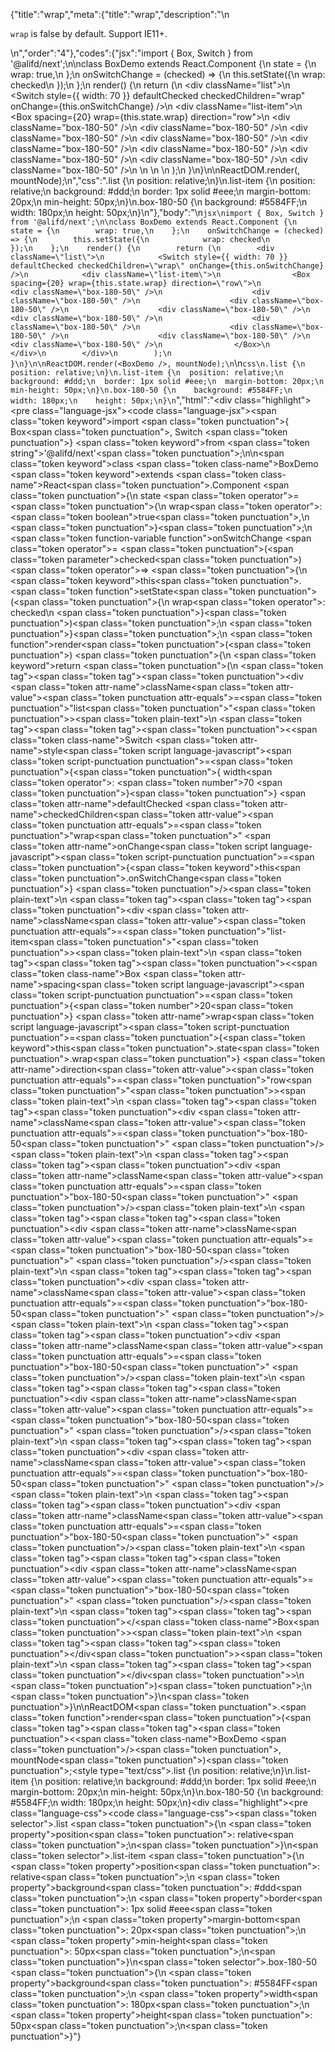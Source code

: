 {"title":"wrap","meta":{"title":"wrap","description":"\n<p><code>wrap</code> is false by default. Support IE11+.</p>\n","order":"4"},"codes":{"jsx":"import { Box, Switch } from '@alifd/next';\n\nclass BoxDemo extends React.Component {\n    state = {\n        wrap: true,\n    };\n    onSwitchChange = (checked) => {\n        this.setState({\n            wrap: checked\n        });\n    };\n    render() {\n        return (\n        <div className=\"list\">\n            <Switch style={{ width: 70 }} defaultChecked checkedChildren=\"wrap\" onChange={this.onSwitchChange} />\n            <div className=\"list-item\">\n                <Box spacing={20} wrap={this.state.wrap} direction=\"row\">\n                    <div className=\"box-180-50\" />\n                    <div className=\"box-180-50\" />\n                    <div className=\"box-180-50\" />\n                    <div className=\"box-180-50\" />\n                    <div className=\"box-180-50\" />\n                    <div className=\"box-180-50\" />\n                    <div className=\"box-180-50\" />\n                    <div className=\"box-180-50\" />\n                    <div className=\"box-180-50\" />\n                </Box>\n            </div>\n        </div>\n        );\n    }\n}\n\nReactDOM.render(<BoxDemo />, mountNode);\n","css":".list {\n  position: relative;\n}\n.list-item {\n  position: relative;\n  background: #ddd;\n  border: 1px solid #eee;\n  margin-bottom: 20px;\n  min-height: 50px;\n}\n.box-180-50 {\n    background: #5584FF;\n    width: 180px;\n    height: 50px;\n}\n"},"body":"\n````jsx\nimport { Box, Switch } from '@alifd/next';\n\nclass BoxDemo extends React.Component {\n    state = {\n        wrap: true,\n    };\n    onSwitchChange = (checked) => {\n        this.setState({\n            wrap: checked\n        });\n    };\n    render() {\n        return (\n        <div className=\"list\">\n            <Switch style={{ width: 70 }} defaultChecked checkedChildren=\"wrap\" onChange={this.onSwitchChange} />\n            <div className=\"list-item\">\n                <Box spacing={20} wrap={this.state.wrap} direction=\"row\">\n                    <div className=\"box-180-50\" />\n                    <div className=\"box-180-50\" />\n                    <div className=\"box-180-50\" />\n                    <div className=\"box-180-50\" />\n                    <div className=\"box-180-50\" />\n                    <div className=\"box-180-50\" />\n                    <div className=\"box-180-50\" />\n                    <div className=\"box-180-50\" />\n                    <div className=\"box-180-50\" />\n                </Box>\n            </div>\n        </div>\n        );\n    }\n}\n\nReactDOM.render(<BoxDemo />, mountNode);\n````\n````css\n.list {\n  position: relative;\n}\n.list-item {\n  position: relative;\n  background: #ddd;\n  border: 1px solid #eee;\n  margin-bottom: 20px;\n  min-height: 50px;\n}\n.box-180-50 {\n    background: #5584FF;\n    width: 180px;\n    height: 50px;\n}\n````","html":"<script>(function(){\"use strict\";\n\nvar _createClass = function () { function defineProperties(target, props) { for (var i = 0; i < props.length; i++) { var descriptor = props[i]; descriptor.enumerable = descriptor.enumerable || false; descriptor.configurable = true; if (\"value\" in descriptor) descriptor.writable = true; Object.defineProperty(target, descriptor.key, descriptor); } } return function (Constructor, protoProps, staticProps) { if (protoProps) defineProperties(Constructor.prototype, protoProps); if (staticProps) defineProperties(Constructor, staticProps); return Constructor; }; }();\n\nvar _next = require(\"@alifd/next\");\n\nfunction _classCallCheck(instance, Constructor) { if (!(instance instanceof Constructor)) { throw new TypeError(\"Cannot call a class as a function\"); } }\n\nfunction _possibleConstructorReturn(self, call) { if (!self) { throw new ReferenceError(\"this hasn't been initialised - super() hasn't been called\"); } return call && (typeof call === \"object\" || typeof call === \"function\") ? call : self; }\n\nfunction _inherits(subClass, superClass) { if (typeof superClass !== \"function\" && superClass !== null) { throw new TypeError(\"Super expression must either be null or a function, not \" + typeof superClass); } subClass.prototype = Object.create(superClass && superClass.prototype, { constructor: { value: subClass, enumerable: false, writable: true, configurable: true } }); if (superClass) Object.setPrototypeOf ? Object.setPrototypeOf(subClass, superClass) : subClass.__proto__ = superClass; }\n\nvar BoxDemo = function (_React$Component) {\n    _inherits(BoxDemo, _React$Component);\n\n    function BoxDemo() {\n        var _ref;\n\n        var _temp, _this, _ret;\n\n        _classCallCheck(this, BoxDemo);\n\n        for (var _len = arguments.length, args = Array(_len), _key = 0; _key < _len; _key++) {\n            args[_key] = arguments[_key];\n        }\n\n        return _ret = (_temp = (_this = _possibleConstructorReturn(this, (_ref = BoxDemo.__proto__ || Object.getPrototypeOf(BoxDemo)).call.apply(_ref, [this].concat(args))), _this), _this.state = {\n            wrap: true\n        }, _this.onSwitchChange = function (checked) {\n            _this.setState({\n                wrap: checked\n            });\n        }, _temp), _possibleConstructorReturn(_this, _ret);\n    }\n\n    _createClass(BoxDemo, [{\n        key: \"render\",\n        value: function render() {\n            return React.createElement(\n                \"div\",\n                { className: \"list\" },\n                React.createElement(_next.Switch, { style: { width: 70 }, defaultChecked: true, checkedChildren: \"wrap\", onChange: this.onSwitchChange }),\n                React.createElement(\n                    \"div\",\n                    { className: \"list-item\" },\n                    React.createElement(\n                        _next.Box,\n                        { spacing: 20, wrap: this.state.wrap, direction: \"row\" },\n                        React.createElement(\"div\", { className: \"box-180-50\" }),\n                        React.createElement(\"div\", { className: \"box-180-50\" }),\n                        React.createElement(\"div\", { className: \"box-180-50\" }),\n                        React.createElement(\"div\", { className: \"box-180-50\" }),\n                        React.createElement(\"div\", { className: \"box-180-50\" }),\n                        React.createElement(\"div\", { className: \"box-180-50\" }),\n                        React.createElement(\"div\", { className: \"box-180-50\" }),\n                        React.createElement(\"div\", { className: \"box-180-50\" }),\n                        React.createElement(\"div\", { className: \"box-180-50\" })\n                    )\n                )\n            );\n        }\n    }]);\n\n    return BoxDemo;\n}(React.Component);\n\nReactDOM.render(React.createElement(BoxDemo, null), mountNode);})()</script><div class=\"highlight\"><pre class=\"language-jsx\"><code class=\"language-jsx\"><span class=\"token keyword\">import</span> <span class=\"token punctuation\">{</span> Box<span class=\"token punctuation\">,</span> Switch <span class=\"token punctuation\">}</span> <span class=\"token keyword\">from</span> <span class=\"token string\">'@alifd/next'</span><span class=\"token punctuation\">;</span>\n\n<span class=\"token keyword\">class</span> <span class=\"token class-name\">BoxDemo</span> <span class=\"token keyword\">extends</span> <span class=\"token class-name\">React<span class=\"token punctuation\">.</span>Component</span> <span class=\"token punctuation\">{</span>\n    state <span class=\"token operator\">=</span> <span class=\"token punctuation\">{</span>\n        wrap<span class=\"token operator\">:</span> <span class=\"token boolean\">true</span><span class=\"token punctuation\">,</span>\n    <span class=\"token punctuation\">}</span><span class=\"token punctuation\">;</span>\n    <span class=\"token function-variable function\">onSwitchChange</span> <span class=\"token operator\">=</span> <span class=\"token punctuation\">(</span><span class=\"token parameter\">checked</span><span class=\"token punctuation\">)</span> <span class=\"token operator\">=></span> <span class=\"token punctuation\">{</span>\n        <span class=\"token keyword\">this</span><span class=\"token punctuation\">.</span><span class=\"token function\">setState</span><span class=\"token punctuation\">(</span><span class=\"token punctuation\">{</span>\n            wrap<span class=\"token operator\">:</span> checked\n        <span class=\"token punctuation\">}</span><span class=\"token punctuation\">)</span><span class=\"token punctuation\">;</span>\n    <span class=\"token punctuation\">}</span><span class=\"token punctuation\">;</span>\n    <span class=\"token function\">render</span><span class=\"token punctuation\">(</span><span class=\"token punctuation\">)</span> <span class=\"token punctuation\">{</span>\n        <span class=\"token keyword\">return</span> <span class=\"token punctuation\">(</span>\n        <span class=\"token tag\"><span class=\"token tag\"><span class=\"token punctuation\">&lt;</span>div</span> <span class=\"token attr-name\">className</span><span class=\"token attr-value\"><span class=\"token punctuation attr-equals\">=</span><span class=\"token punctuation\">\"</span>list<span class=\"token punctuation\">\"</span></span><span class=\"token punctuation\">></span></span><span class=\"token plain-text\">\n            </span><span class=\"token tag\"><span class=\"token tag\"><span class=\"token punctuation\">&lt;</span><span class=\"token class-name\">Switch</span></span> <span class=\"token attr-name\">style</span><span class=\"token script language-javascript\"><span class=\"token script-punctuation punctuation\">=</span><span class=\"token punctuation\">{</span><span class=\"token punctuation\">{</span> width<span class=\"token operator\">:</span> <span class=\"token number\">70</span> <span class=\"token punctuation\">}</span><span class=\"token punctuation\">}</span></span> <span class=\"token attr-name\">defaultChecked</span> <span class=\"token attr-name\">checkedChildren</span><span class=\"token attr-value\"><span class=\"token punctuation attr-equals\">=</span><span class=\"token punctuation\">\"</span>wrap<span class=\"token punctuation\">\"</span></span> <span class=\"token attr-name\">onChange</span><span class=\"token script language-javascript\"><span class=\"token script-punctuation punctuation\">=</span><span class=\"token punctuation\">{</span><span class=\"token keyword\">this</span><span class=\"token punctuation\">.</span>onSwitchChange<span class=\"token punctuation\">}</span></span> <span class=\"token punctuation\">/></span></span><span class=\"token plain-text\">\n            </span><span class=\"token tag\"><span class=\"token tag\"><span class=\"token punctuation\">&lt;</span>div</span> <span class=\"token attr-name\">className</span><span class=\"token attr-value\"><span class=\"token punctuation attr-equals\">=</span><span class=\"token punctuation\">\"</span>list-item<span class=\"token punctuation\">\"</span></span><span class=\"token punctuation\">></span></span><span class=\"token plain-text\">\n                </span><span class=\"token tag\"><span class=\"token tag\"><span class=\"token punctuation\">&lt;</span><span class=\"token class-name\">Box</span></span> <span class=\"token attr-name\">spacing</span><span class=\"token script language-javascript\"><span class=\"token script-punctuation punctuation\">=</span><span class=\"token punctuation\">{</span><span class=\"token number\">20</span><span class=\"token punctuation\">}</span></span> <span class=\"token attr-name\">wrap</span><span class=\"token script language-javascript\"><span class=\"token script-punctuation punctuation\">=</span><span class=\"token punctuation\">{</span><span class=\"token keyword\">this</span><span class=\"token punctuation\">.</span>state<span class=\"token punctuation\">.</span>wrap<span class=\"token punctuation\">}</span></span> <span class=\"token attr-name\">direction</span><span class=\"token attr-value\"><span class=\"token punctuation attr-equals\">=</span><span class=\"token punctuation\">\"</span>row<span class=\"token punctuation\">\"</span></span><span class=\"token punctuation\">></span></span><span class=\"token plain-text\">\n                    </span><span class=\"token tag\"><span class=\"token tag\"><span class=\"token punctuation\">&lt;</span>div</span> <span class=\"token attr-name\">className</span><span class=\"token attr-value\"><span class=\"token punctuation attr-equals\">=</span><span class=\"token punctuation\">\"</span>box-180-50<span class=\"token punctuation\">\"</span></span> <span class=\"token punctuation\">/></span></span><span class=\"token plain-text\">\n                    </span><span class=\"token tag\"><span class=\"token tag\"><span class=\"token punctuation\">&lt;</span>div</span> <span class=\"token attr-name\">className</span><span class=\"token attr-value\"><span class=\"token punctuation attr-equals\">=</span><span class=\"token punctuation\">\"</span>box-180-50<span class=\"token punctuation\">\"</span></span> <span class=\"token punctuation\">/></span></span><span class=\"token plain-text\">\n                    </span><span class=\"token tag\"><span class=\"token tag\"><span class=\"token punctuation\">&lt;</span>div</span> <span class=\"token attr-name\">className</span><span class=\"token attr-value\"><span class=\"token punctuation attr-equals\">=</span><span class=\"token punctuation\">\"</span>box-180-50<span class=\"token punctuation\">\"</span></span> <span class=\"token punctuation\">/></span></span><span class=\"token plain-text\">\n                    </span><span class=\"token tag\"><span class=\"token tag\"><span class=\"token punctuation\">&lt;</span>div</span> <span class=\"token attr-name\">className</span><span class=\"token attr-value\"><span class=\"token punctuation attr-equals\">=</span><span class=\"token punctuation\">\"</span>box-180-50<span class=\"token punctuation\">\"</span></span> <span class=\"token punctuation\">/></span></span><span class=\"token plain-text\">\n                    </span><span class=\"token tag\"><span class=\"token tag\"><span class=\"token punctuation\">&lt;</span>div</span> <span class=\"token attr-name\">className</span><span class=\"token attr-value\"><span class=\"token punctuation attr-equals\">=</span><span class=\"token punctuation\">\"</span>box-180-50<span class=\"token punctuation\">\"</span></span> <span class=\"token punctuation\">/></span></span><span class=\"token plain-text\">\n                    </span><span class=\"token tag\"><span class=\"token tag\"><span class=\"token punctuation\">&lt;</span>div</span> <span class=\"token attr-name\">className</span><span class=\"token attr-value\"><span class=\"token punctuation attr-equals\">=</span><span class=\"token punctuation\">\"</span>box-180-50<span class=\"token punctuation\">\"</span></span> <span class=\"token punctuation\">/></span></span><span class=\"token plain-text\">\n                    </span><span class=\"token tag\"><span class=\"token tag\"><span class=\"token punctuation\">&lt;</span>div</span> <span class=\"token attr-name\">className</span><span class=\"token attr-value\"><span class=\"token punctuation attr-equals\">=</span><span class=\"token punctuation\">\"</span>box-180-50<span class=\"token punctuation\">\"</span></span> <span class=\"token punctuation\">/></span></span><span class=\"token plain-text\">\n                    </span><span class=\"token tag\"><span class=\"token tag\"><span class=\"token punctuation\">&lt;</span>div</span> <span class=\"token attr-name\">className</span><span class=\"token attr-value\"><span class=\"token punctuation attr-equals\">=</span><span class=\"token punctuation\">\"</span>box-180-50<span class=\"token punctuation\">\"</span></span> <span class=\"token punctuation\">/></span></span><span class=\"token plain-text\">\n                    </span><span class=\"token tag\"><span class=\"token tag\"><span class=\"token punctuation\">&lt;</span>div</span> <span class=\"token attr-name\">className</span><span class=\"token attr-value\"><span class=\"token punctuation attr-equals\">=</span><span class=\"token punctuation\">\"</span>box-180-50<span class=\"token punctuation\">\"</span></span> <span class=\"token punctuation\">/></span></span><span class=\"token plain-text\">\n                </span><span class=\"token tag\"><span class=\"token tag\"><span class=\"token punctuation\">&lt;/</span><span class=\"token class-name\">Box</span></span><span class=\"token punctuation\">></span></span><span class=\"token plain-text\">\n            </span><span class=\"token tag\"><span class=\"token tag\"><span class=\"token punctuation\">&lt;/</span>div</span><span class=\"token punctuation\">></span></span><span class=\"token plain-text\">\n        </span><span class=\"token tag\"><span class=\"token tag\"><span class=\"token punctuation\">&lt;/</span>div</span><span class=\"token punctuation\">></span></span>\n        <span class=\"token punctuation\">)</span><span class=\"token punctuation\">;</span>\n    <span class=\"token punctuation\">}</span>\n<span class=\"token punctuation\">}</span>\n\nReactDOM<span class=\"token punctuation\">.</span><span class=\"token function\">render</span><span class=\"token punctuation\">(</span><span class=\"token tag\"><span class=\"token tag\"><span class=\"token punctuation\">&lt;</span><span class=\"token class-name\">BoxDemo</span></span> <span class=\"token punctuation\">/></span></span><span class=\"token punctuation\">,</span> mountNode<span class=\"token punctuation\">)</span><span class=\"token punctuation\">;</span></code></pre></div><style type=\"text/css\">.list {\n  position: relative;\n}\n.list-item {\n  position: relative;\n  background: #ddd;\n  border: 1px solid #eee;\n  margin-bottom: 20px;\n  min-height: 50px;\n}\n.box-180-50 {\n    background: #5584FF;\n    width: 180px;\n    height: 50px;\n}</style><div class=\"highlight\"><pre class=\"language-css\"><code class=\"language-css\"><span class=\"token selector\">.list</span> <span class=\"token punctuation\">{</span>\n  <span class=\"token property\">position</span><span class=\"token punctuation\">:</span> relative<span class=\"token punctuation\">;</span>\n<span class=\"token punctuation\">}</span>\n<span class=\"token selector\">.list-item</span> <span class=\"token punctuation\">{</span>\n  <span class=\"token property\">position</span><span class=\"token punctuation\">:</span> relative<span class=\"token punctuation\">;</span>\n  <span class=\"token property\">background</span><span class=\"token punctuation\">:</span> #ddd<span class=\"token punctuation\">;</span>\n  <span class=\"token property\">border</span><span class=\"token punctuation\">:</span> 1px solid #eee<span class=\"token punctuation\">;</span>\n  <span class=\"token property\">margin-bottom</span><span class=\"token punctuation\">:</span> 20px<span class=\"token punctuation\">;</span>\n  <span class=\"token property\">min-height</span><span class=\"token punctuation\">:</span> 50px<span class=\"token punctuation\">;</span>\n<span class=\"token punctuation\">}</span>\n<span class=\"token selector\">.box-180-50</span> <span class=\"token punctuation\">{</span>\n    <span class=\"token property\">background</span><span class=\"token punctuation\">:</span> #5584FF<span class=\"token punctuation\">;</span>\n    <span class=\"token property\">width</span><span class=\"token punctuation\">:</span> 180px<span class=\"token punctuation\">;</span>\n    <span class=\"token property\">height</span><span class=\"token punctuation\">:</span> 50px<span class=\"token punctuation\">;</span>\n<span class=\"token punctuation\">}</span></code></pre></div>"}